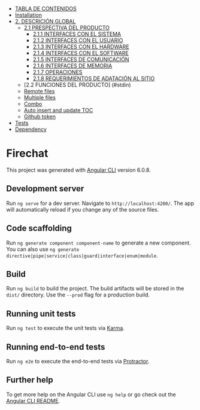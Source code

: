 

<!--ts-->
   * [TABLA DE CONTENIDOS](#table-of-contents)
   * [Installation ](#installation)
   * [2. DESCRICIÓN GLOBAL](#usage)
      * [2.1 PRESPECTIVA DEL PRODUCTO](#stdin)
        * [2.1.1 INTERFACES CON EL SISTEMA ](#local-files1)
        * [2.1.2 INTERFACES CON EL USUARIO ](#local-files2)
        * [2.1.3 INTERFACES CON EL HARDWARE ](#local-files3)
        * [2.1.4 INTERFACES CON EL SOFTWARE](#local-files4)
        * [2.1.5 INTERFACES DE COMUNICACIÓN](#local-files5)
        * [2.1.6 INTERFACES DE MEMORIA](#local-files6)
        * [2.1.7 OPERACIONES](#local-files7)
        * [2.1.8 REQUERIMIENTOS DE ADATACIÓN AL SITIO](#local-files8)
      * [2.2 FUNCIONES DEL PRODUCTO] (#stdin)
      * [Remote files](#remote-files)
      * [Multiple files](#multiple-files)
      * [Combo](#combo)
      * [Auto insert and update TOC](#auto-insert-and-update-toc)
      * [Github token](#github-token)
   * [Tests](#tests)
   * [Dependency](#dependency)
<!--te-->



# Firechat

This project was generated with [Angular CLI](https://github.com/angular/angular-cli) version 6.0.8.

## Development server

Run `ng serve` for a dev server. Navigate to `http://localhost:4200/`. The app will automatically reload if you change any of the source files.

## Code scaffolding

Run `ng generate component component-name` to generate a new component. You can also use `ng generate directive|pipe|service|class|guard|interface|enum|module`.

## Build

Run `ng build` to build the project. The build artifacts will be stored in the `dist/` directory. Use the `--prod` flag for a production build.

## Running unit tests

Run `ng test` to execute the unit tests via [Karma](https://karma-runner.github.io).

## Running end-to-end tests

Run `ng e2e` to execute the end-to-end tests via [Protractor](http://www.protractortest.org/).

## Further help

To get more help on the Angular CLI use `ng help` or go check out the [Angular CLI README](https://github.com/angular/angular-cli/blob/master/README.md).
